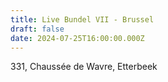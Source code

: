 ```yaml
---
title: Live Bundel VII - Brussel
draft: false
date: 2024-07-25T16:00:00.000Z
---
```

3﻿31, Chaussée de Wavre, Etterbeek